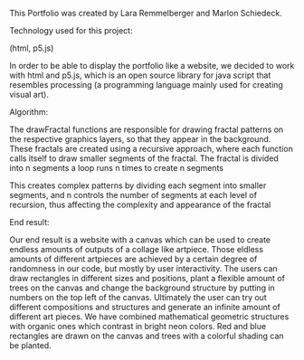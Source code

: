 This Portfolio was created by Lara Remmelberger and Marlon Schiedeck.



Technology used for this project:

(html, p5.js)

In order to be able to display the portfolio like a website, we decided to work with html and p5.js, which is an open source library for java script that resembles processing (a programming language mainly used for creating visual art).



Algorithm: 

The drawFractal functions are responsible for drawing fractal patterns on the respective graphics layers, so that they appear in the background. These fractals are created using a recursive approach, where each function calls itself to draw smaller segments of the fractal.
The fractal is divided into n segments a loop runs n times to create n segments 

This creates complex patterns by dividing each segment into smaller segments, and n controls the number of segments at each level of recursion, thus affecting the complexity and appearance of the fractal



End result: 

Our end result is a website with a canvas which can be used to create endless amounts of outputs of a collage like artpiece. 
Those eldless amounts of different artpieces are achieved by a certain degree of randomness in our code, but mostly by user interactivity.
The users can draw rectangles in different sizes and positions, plant a flexible amount of trees on the canvas and change the background structure by putting in numbers on the top left of the canvas. Ultimately the user can try out different compositions and structures and generate an infinite amount of different art pieces.
We have combined mathematical geometric structures with organic ones which contrast in bright neon colors. 
Red and blue rectangles are drawn on the canvas and trees with a colorful shading can be planted.
